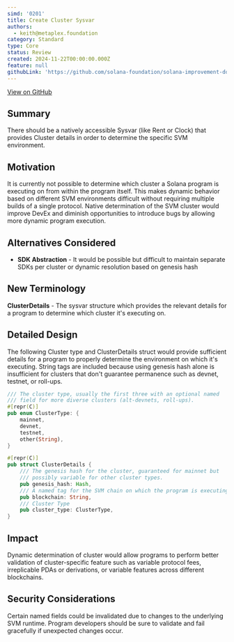 ```yaml
---
simd: '0201'
title: Create Cluster Sysvar
authors:
  - keith@metaplex.foundation
category: Standard
type: Core
status: Review
created: 2024-11-22T00:00:00.000Z
feature: null
githubLink: 'https://github.com/solana-foundation/solana-improvement-documents/pull/201'
---
```

[View on GitHub](https://github.com/solana-foundation/solana-improvement-documents/pull/201)


## Summary

There should be a natively accessible Sysvar (like Rent or Clock) that provides
Cluster details in order to determine the specific SVM environment.

## Motivation

It is currently not possible to determine which cluster a Solana program is
executing on from within the program itself. This makes dynamic behavior based
on different SVM environments difficult without requiring multiple builds of a
single protocol. Native determination of the SVM cluster would improve DevEx and
diminish opportunities to introduce bugs by allowing more dynamic program execution.

## Alternatives Considered

- **SDK Abstraction** - It would be possible but difficult to maintain separate
SDKs per cluster or dynamic resolution based on genesis hash

## New Terminology

**ClusterDetails** - The sysvar structure which provides the relevant details
for a program to determine which cluster it's executing on.

## Detailed Design

The following Cluster type and ClusterDetails struct would provide sufficient
details for a program to properly determine the environment on which it's
executing. String tags are included because using genesis hash alone is
insufficient for clusters that don't guarantee permanence such as devnet,
testnet, or roll-ups.

```rust
/// The cluster type, usually the first three with an optional named
/// field for more diverse clusters (alt-devnets, roll-ups).
#[repr(C)]
pub enum ClusterType: {
    mainnet,
    devnet,
    testnet,
    other(String),
}

#[repr(C)]
pub struct ClusterDetails {
    /// The genesis hash for the cluster, guaranteed for mainnet but
    /// possibly variable for other cluster types.
    pub genesis_hash: Hash,
    /// A named tag for the SVM chain on which the program is executing.
    pub blockchain: String,
    /// Cluster Type
    pub cluster_type: ClusterType,
}
```

## Impact

Dynamic determination of cluster would allow programs to perform better
validation of cluster-specific feature such as variable protocol fees,
irreplicable PDAs or derivations, or variable features across different blockchains.

## Security Considerations

Certain named fields could be invalidated due to changes to the underlying SVM
runtime. Program developers should be sure to validate and fail gracefully if
unexpected changes occur.
